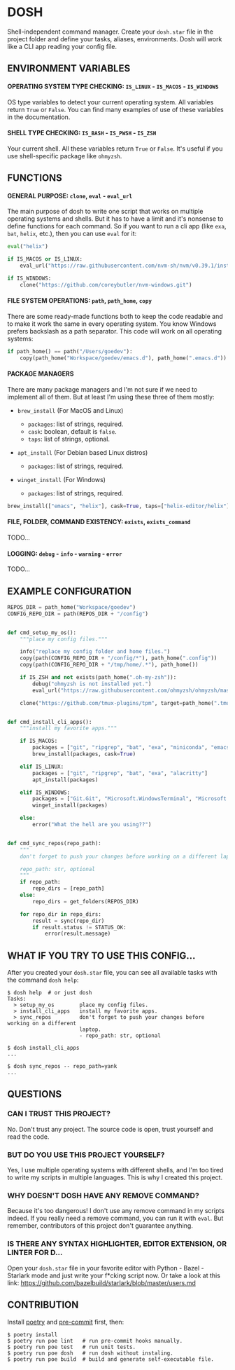 # DOSH

Shell-independent command manager. Create your `dosh.star` file in the
project folder and define your tasks, aliases, environments. Dosh will
work like a CLI app reading your config file.


## ENVIRONMENT VARIABLES

#### OPERATING SYSTEM TYPE CHECKING: `IS_LINUX` - `IS_MACOS` - `IS_WINDOWS`

OS type variables to detect your current operating system. All
variables return `True` or `False`. You can find many examples of use
of these variables in the documentation.


#### SHELL TYPE CHECKING: `IS_BASH` - `IS_PWSH` - `IS_ZSH`

Your current shell. All these variables return `True` or `False`. It's
useful if you use shell-specific package like `ohmyzsh`.


## FUNCTIONS

#### GENERAL PURPOSE: `clone`, `eval` - `eval_url`

The main purpose of dosh to write one script that works on multiple
operating systems and shells. But it has to have a limit and it's
nonsense to define functions for each command. So if you want to run a
cli app (like `exa`, `bat`, `helix`, etc.), then you can use `eval`
for it:

```python
eval("helix")

if IS_MACOS or IS_LINUX:
    eval_url("https://raw.githubusercontent.com/nvm-sh/nvm/v0.39.1/install.sh")

if IS_WINDOWS:
    clone("https://github.com/coreybutler/nvm-windows.git")
```

#### FILE SYSTEM OPERATIONS: `path`, `path_home`, `copy`

There are some ready-made functions both to keep the code readable and
to make it work the same in every operating system. You know Windows
prefers backslash as a path separator. This code will work on all
operating systems:

```python
if path_home() == path("/Users/goedev"):
    copy(path_home("Workspace/goedev/emacs.d"), path_home(".emacs.d"))
```


#### PACKAGE MANAGERS

There are many package managers and I'm not sure if we need to
implement all of them. But at least I'm using these three of them
mostly:

- `brew_install` (For MacOS and Linux)
  - `packages`: list of strings, required.
  - `cask`: boolean, default is `false`.
  - `taps`: list of strings, optional.

- `apt_install` (For Debian based Linux distros)
  - `packages`: list of strings, required.

- `winget_install` (For Windows)
  - `packages`: list of strings, required.

```python
brew_install(["emacs", "helix"], cask=True, taps=["helix-editor/helix"])
```

#### FILE, FOLDER, COMMAND EXISTENCY: `exists`, `exists_command`

TODO...


#### LOGGING: `debug` - `info` - `warning` - `error`

TODO...


## EXAMPLE CONFIGURATION

```python
REPOS_DIR = path_home("Workspace/goedev")
CONFIG_REPO_DIR = path(REPOS_DIR + "/config")


def cmd_setup_my_os():
    """place my config files."""

    info("replace my config folder and home files.")
    copy(path(CONFIG_REPO_DIR + "/config/*"), path_home(".config"))
    copy(path(CONFIG_REPO_DIR + "/tmp/home/.*"), path_home())

    if IS_ZSH and not exists(path_home(".oh-my-zsh")):
        debug("ohmyzsh is not installed yet.")
        eval_url("https://raw.githubusercontent.com/ohmyzsh/ohmyzsh/master/tools/install.sh")

    clone("https://github.com/tmux-plugins/tpm", target=path_home(".tmux/plugins/tpm"), fetch=True)


def cmd_install_cli_apps():
    """install my favorite apps."""

    if IS_MACOS:
        packages = ["git", "ripgrep", "bat", "exa", "miniconda", "emacs"]
        brew_install(packages, cask=True)

    elif IS_LINUX:
        packages = ["git", "ripgrep", "bat", "exa", "alacritty"]
        apt_install(packages)

    elif IS_WINDOWS:
        packages = ["Git.Git", "Microsoft.WindowsTerminal", "Microsoft.VisualStudioCode"]
        winget_install(packages)

    else:
        error("What the hell are you using??")


def cmd_sync_repos(repo_path):
    """
    don't forget to push your changes before working on a different laptop.

    repo_path: str, optional
    """
    if repo_path:
        repo_dirs = [repo_path]
    else:
        repo_dirs = get_folders(REPOS_DIR)

    for repo_dir in repo_dirs:
        result = sync(repo_dir)
        if result.status != STATUS_OK:
            error(result.message)
```

## WHAT IF YOU TRY TO USE THIS CONFIG...

After you created your `dosh.star` file, you can see all available
tasks with the command `dosh help`:

```shell
$ dosh help  # or just dosh
Tasks:
  > setup_my_os        place my config files.
  > install_cli_apps   install my favorite apps.
  > sync_repos         don't forget to push your changes before working on a different
                       laptop.
                       - repo_path: str, optional

$ dosh install_cli_apps
...

$ dosh sync_repos -- repo_path=yank
...
```


## QUESTIONS

### CAN I TRUST THIS PROJECT?

No. Don't trust any project. The source code is open, trust yourself
and read the code.


### BUT DO YOU USE THIS PROJECT YOURSELF?

Yes, I use multiple operating systems with different shells, and I'm
too tired to write my scripts in multiple languages. This is why I
created this project.


### WHY DOESN'T DOSH HAVE ANY REMOVE COMMAND?

Because it's too dangerous! I don't use any remove command in my
scripts indeed. If you really need a remove command, you can run it
with `eval`. But remember, contributors of this project don't
guarantee anything.


### IS THERE ANY SYNTAX HIGHLIGHTER, EDITOR EXTENSION, OR LINTER FOR D...

Open your `dosh.star` file in your favorite editor with Python -
Bazel - Starlark mode and just write your f*cking script now.  Or take
a look at this link:
https://github.com/bazelbuild/starlark/blob/master/users.md


## CONTRIBUTION

Install [poetry](https://python-poetry.org/) and
[pre-commit](https://pre-commit.com/) first, then:

```shell
$ poetry install
$ poetry run poe lint   # run pre-commit hooks manually.
$ poetry run poe test   # run unit tests.
$ poetry run poe dosh   # run dosh without instaling.
$ poetry run poe build  # build and generate self-executable file.
```
